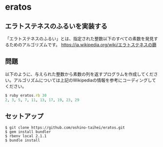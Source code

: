 # eratos

## エラトステネスのふるいを実装する
「エラトステネスのふるい」とは、指定された整数以下のすべての素数を発見するためのアルゴリズムです。
https://ja.wikipedia.org/wiki/エラトステネスの篩

## 問題
以下のように、与えられた整数から素数の列を返すプログラムを作成してください。アルゴリズムについては上記のWikipediaの情報を参考にコーディングしてください。

```ruby
$ ruby eratos.rb 30
2, 3, 5, 7, 11, 13, 17, 19, 23, 29
```
## セットアップ
```
$ git clone https://github.com/oshino-taihei/eratos.git
$ gem install bundler
$ rbenv local 2.1.1
$ bundle install
```
